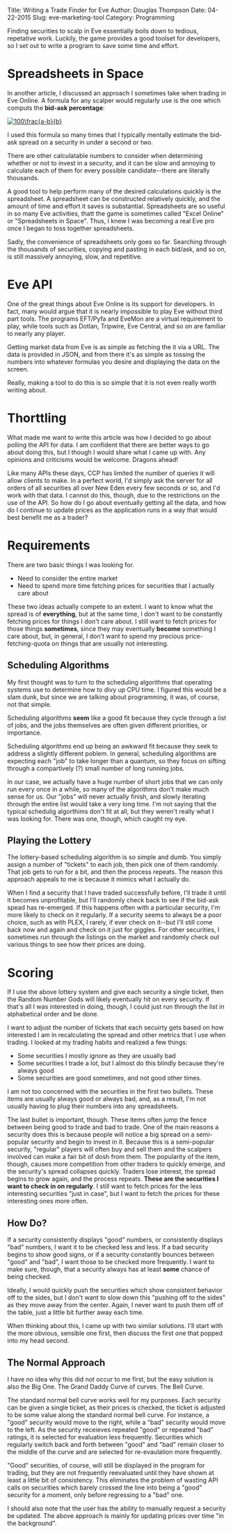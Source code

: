 Title: Writing a Trade Finder for Eve
Author: Douglas Thompson
Date: 04-22-2015
Slug: eve-marketing-tool
Category: Programming

Finding securities to scalp in Eve essentially boils down to tedious, repetative work.  Luckily, the game provides a good toolset for developers, so I set out to write a program to save some time and effort.

# Spreadsheets in Space

In another article, I discussed an approach I sometimes take when trading in Eve Online.   A formula for any scalper would regularly use is the one which computs the **bid-ask percentage**:

<a href="http://www.codecogs.com/eqnedit.php?latex=100\frac{a-b}{b}" target="_blank"><img src="http://latex.codecogs.com/gif.latex?100\frac{a-b}{b}" title="100\frac{a-b}{b}" /></a>

I used this formula so many times that I typically mentally estimate the bid-ask spread on a security in under a second or two.

There are other calculatable numbers to consider when determining whether or not to invest in a security, and it can be slow and annoying to calculate each of them for every possible candidate--there are literally thousands.

A good tool to help perform many of the desired calculations quickly is the spreadsheet.  A spreadsheet can be constructed relatively quickly, and the amount of time and effort it saves is substantial.  Spreadsheets are so useful in so many Eve activities, thatt the game is sometimes called "Excel Online" or "Spreadsheets in Space".  Thus, I knew I was becoming a real Eve pro once I began to toss together spreadsheets.

Sadly, the convenience of spreadsheets only goes so far.  Searching through the thousands of securities, copying and pasting in each bid/ask, and so on, is still massively annoying, slow, and repetitive.

# Eve API

One of the great things about Eve Online is its support for developers.  In fact, many would argue that it is nearly impossible to play Eve without third part tools.  The programs EFT/Pyfa and EveMon are a virtual requirement to play, while tools such as Dotlan, Tripwire, Eve Central, and so on are familiar to nearly any player.

Getting market data from Eve is as simple as fetching the it via a URL.  The data is provided in JSON, and from there it's as simple as tossing the numbers into whatever formulas you desire and displaying the data on the screen.

Really, making a tool to do this is so simple that it is not even really worth writing about.

# Thorttling

What made me want to write this article was how I decided to go about polling the API for data.  I am confident that there are better ways to go about doing this, but I though I would share what I came up with.  Any opinions and criticisms would be welcome.  Dragons ahead!

Like many APIs these days, CCP has limited the number of queries it will allow clients to make.  In a perfect world, I'd simply ask the server for all orders of all securities all over New Eden every few seconds or so, and I'd work with that data.  I cannot do this, though, due to the restrictions on the use of the API.  So how do I go about eventually getting all the data, and how do I continue to update prices as the application runs in a way that would best benefit me as a trader?

# Requirements

There are two basic things I was looking for.

* Need to consider the entire market
* Need to spend more time fetching prices for securities that I actually care about

These two ideas actually compete to an extent.  I want to know what the spread is of **everything**, but at the same time, I don't want to be constantly fetching prices for things I don't care about.  I still want to fetch prices for those things **sometimes**, since they may eventually **become** something I care about, but, in general, I don't want to spend my precious price-fetching-quota on things that are usually not interesting.

## Scheduling Algorithms

My first thought was to turn to the scheduling algorithms that operating systems use to determine how to divy up CPU time.  I figured this would be a slam dunk, but since we are talking about programming, it was, of course, not that simple.

Scheduling algorithms **seem** like a good fit because they cycle through a list of jobs, and the jobs themselves are often given different priorities, or importance.

Scheduling algorithms end up being an awkward fit because they seek to address a slightly different poblem.  In general, scheduling algorithms are expecting each "job" to take longer than a quantum, so they focus on sifting through a compartively (?) small number of long running jobs.  

In our case, we actually have a huge number of short jobs that we can only run every once in a while, so many of the algorithms don't make much sense for us.  Our "jobs" will never actually finish, and slowly iterating through the entire list would take a very long time.  I'm not saying that the typical schedulig algorthims don't fit at all, but they weren't really what I was looking for.  There was one, though, which caught my eye.

## Playing the Lottery

The lottery-based scheduling algorithm is so simple and dumb.  You simply assign a number of "tickets" to each job, then pick one of them randomly.  That job gets to run for a bit, and then the process repeats.  The reason this approach appeals to me is because it mimics what I actually do.

When I find a security that I have traded successfully before, I'll trade it until it becomes unprofitable, but I'll randomly check back to see if the bid-ask spead has re-emerged.  If this happens often with a particular security, I'm more likely to check on it regularly.  If a security seems to always be a poor choice, such as with PLEX, I rarely, if ever check on it--but I'll still come back now and again and check on it just for giggles.  For other securities, I sometimes run through the listings on the market and randomly check out various things to see how their prices are doing.

# Scoring

If I use the above lottery system and give each security a single ticket, then the Random Number Gods will likely eventually hit on every security.  If that's all I was interested in doing, though, I could just run through the list in alphabetical order and be done.

I want to adjust the number of tickets that each secuirty gets based on how interested I am in recalculating the spread and other metrics that I use when trading.  I looked at my trading habits and realized a few things:

* Some securities I mostly ignore as they are usually bad
* Some securities I trade a lot, but I almost do this blindly because they're always good
* Some securities are good sometimes, and not good other times.

I am not too concerned with the securities in the first two bullets.  These items are usually always good or always bad, and, as a result, I'm not usually having to plug their numbers into any spreadsheets.

The last bullet is important, though.  These items often jump the fence between being good to trade and bad to trade.  One of the main reasons a security does this is because people will notice a big spread on a semi-popular security and begin to invest in it.  Because this is a semi-popular security, "regular" players will often buy and sell them and the scalpers involved can make a fair bit of dosh from them.  The popularity of the item, though, causes more competition from other traders to quickly emerge, and the security's spread collapses quickly.  Traders lose interest, the spread begins to grow again, and the process repeats.  **These are the securities I want to check in on regularly**.  I still want to fetch prices for the less interesting securities "just in case", but I want to fetch the prices for these interesting ones more often.

## How Do?

If a security consistently displays "good" numbers, or consistently displays "bad" numbers, I want it to be checked less and less.  If a bad security begins to show good signs, or if a security constantly bounces between "good" and "bad", I want those to be checked more frequently.  I want to make sure, though, that a security always has at least **some** chance of being checked.

Ideally, I would quickly push the securities which show consistent behavior off to the sides, but I don't want to slow down this "pushing off to the sides" as they move away from the center.  Again, I never want to push them off of the table, just a little bit further away each time.

When thinking about this, I came up with two similar solutions.  I'll start with the more obvious, sensible one first, then discuss the first one that popped into my head second.

## The Normal Approach

I have no idea why this did not occur to me first, but the easy solution is also the Big One. The Grand Daddy Curve of curves.  The Bell Curve.

The standard normal bell curve works well for my purposes.  Each security can be given a single ticket, as their prices is checked, the ticket is adjusted to be some value along the standard normal bell curve.  For instance, a "good" security would move to the right, while a "bad" security would move to the left.  As the security receieves repeated "good" or repeated "bad" ratings, it is selected for evaluation less frequently.  Securities which regularly switch back and forth between "good" and "bad" remain closer to the middle of the curve and are selected for re-evaulation more frequently.

"Good" securities, of course, will still be displayed in the program for trading, but they are not frequently reevaluated until they have shown at least a little bit of consistency.  This eliminates the problem of wasting API calls on securities which barely crossed the line into being a "good" security for a moment, only before regressing to a "bad" one.

I should also note that the user has the ability to manually request a security be updated.  The above approach is mainly for updating prices over time "in the background".
